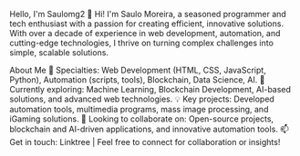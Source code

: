 Hello, I'm Saulomg2
👋 Hi! I'm Saulo Moreira, a seasoned programmer and tech enthusiast with a passion for creating efficient, innovative solutions. With over a decade of experience in web development, automation, and cutting-edge technologies, I thrive on turning complex challenges into simple, scalable solutions.

About Me
🔧 Specialties: Web Development (HTML, CSS, JavaScript, Python), Automation (scripts, tools), Blockchain, Data Science, AI.
🌱 Currently exploring: Machine Learning, Blockchain Development, AI-based solutions, and advanced web technologies.
💡 Key projects: Developed automation tools, multimedia programs, mass image processing, and iGaming solutions.
🤝 Looking to collaborate on: Open-source projects, blockchain and AI-driven applications, and innovative automation tools.
📫 Get in touch: Linktree | Feel free to connect for collaboration or insights!
